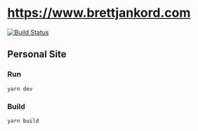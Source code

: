 # https://www.brettjankord.com

[![Build Status](https://travis-ci.com/bjankord/brettjankord.com.svg?branch=master)](https://travis-ci.com/bjankord/brettjankord.com)


## Personal Site

### Run

```
yarn dev
```

### Build
```
yarn build
```
